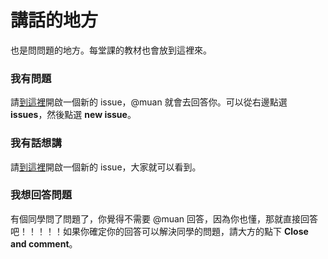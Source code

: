 講話的地方
==========

也是問問題的地方。每堂課的教材也會放到這裡來。

### 我有問題

請[到這裡](https://github.com/lab-squirrel/talks/issues/new)開啟一個新的 issue，@muan 就會去回答你。可以從右邊點選 **issues**，然後點選 **new issue**。

### 我有話想講

請[到這裡](https://github.com/lab-squirrel/talks/issues/new)開啟一個新的 issue，大家就可以看到。

### 我想回答問題

有個同學問了問題了，你覺得不需要 @muan 回答，因為你也懂，那就直接回答吧！！！！！如果你確定你的回答可以解決同學的問題，請大方的點下 **Close and comment**。

